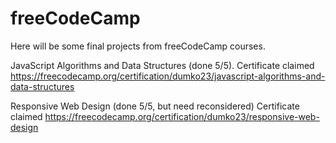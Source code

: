 # freeCodeCamp

Here will be some final projects from freeCodeCamp courses.

JavaScript Algorithms and Data Structures (done 5/5). Certificate claimed https://freecodecamp.org/certification/dumko23/javascript-algorithms-and-data-structures

Responsive Web Design (done 5/5, but need reconsidered) Certificate claimed https://freecodecamp.org/certification/dumko23/responsive-web-design
